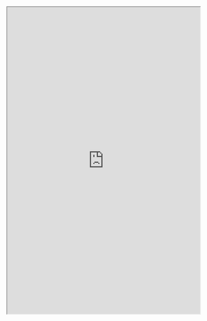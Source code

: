 
<div style="width: 100%; height:800">
<iframe src="https://jmbvgarcia.github.io/assets/pdf/CV.pdf" width="100%" height="800">
Please click on the icon on the top right to download my CV if it does not show up in your browser. 
</iframe>
</div>

